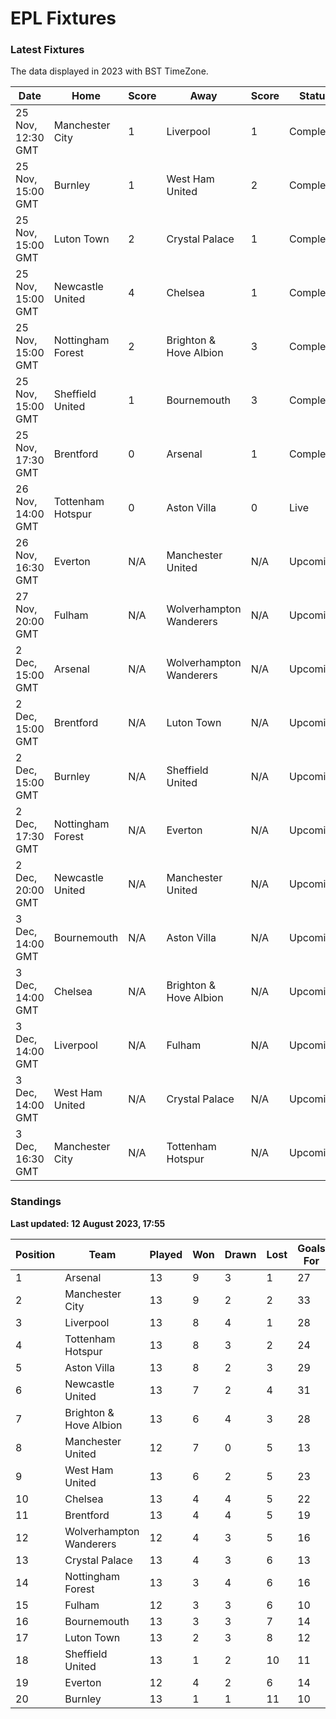 # EPL Fixtures

### Latest Fixtures

The data displayed in 2023 with BST TimeZone.

<!-- START_TABLE -->
| Date | Home | Score | Away | Score | Status |
|-------------|--------|--------------|--------|--------------|--------|
| 25 Nov, 12:30 GMT | Manchester City | 1 | Liverpool | 1 | Completed |
| 25 Nov, 15:00 GMT | Burnley | 1 | West Ham United | 2 | Completed |
| 25 Nov, 15:00 GMT | Luton Town | 2 | Crystal Palace | 1 | Completed |
| 25 Nov, 15:00 GMT | Newcastle United | 4 | Chelsea | 1 | Completed |
| 25 Nov, 15:00 GMT | Nottingham Forest | 2 | Brighton & Hove Albion | 3 | Completed |
| 25 Nov, 15:00 GMT | Sheffield United | 1 | Bournemouth | 3 | Completed |
| 25 Nov, 17:30 GMT | Brentford | 0 | Arsenal | 1 | Completed |
| 26 Nov, 14:00 GMT | Tottenham Hotspur | 0 | Aston Villa | 0 | Live |
| 26 Nov, 16:30 GMT | Everton | N/A | Manchester United | N/A | Upcoming |
| 27 Nov, 20:00 GMT | Fulham | N/A | Wolverhampton Wanderers | N/A | Upcoming |
| 2 Dec, 15:00 GMT | Arsenal | N/A | Wolverhampton Wanderers | N/A | Upcoming |
| 2 Dec, 15:00 GMT | Brentford | N/A | Luton Town | N/A | Upcoming |
| 2 Dec, 15:00 GMT | Burnley | N/A | Sheffield United | N/A | Upcoming |
| 2 Dec, 17:30 GMT | Nottingham Forest | N/A | Everton | N/A | Upcoming |
| 2 Dec, 20:00 GMT | Newcastle United | N/A | Manchester United | N/A | Upcoming |
| 3 Dec, 14:00 GMT | Bournemouth | N/A | Aston Villa | N/A | Upcoming |
| 3 Dec, 14:00 GMT | Chelsea | N/A | Brighton & Hove Albion | N/A | Upcoming |
| 3 Dec, 14:00 GMT | Liverpool | N/A | Fulham | N/A | Upcoming |
| 3 Dec, 14:00 GMT | West Ham United | N/A | Crystal Palace | N/A | Upcoming |
| 3 Dec, 16:30 GMT | Manchester City | N/A | Tottenham Hotspur | N/A | Upcoming |
<!-- END_TABLE -->

### Standings

**Last updated: 12 August 2023, 17:55**

<!-- START_STANDINGS -->
| Position | Team | Played | Won | Drawn | Lost | Goals For | Goals Against | Goal Difference | Points |
|----------|------|--------|-----|-------|------|-----------|---------------|-----------------|--------|
| 1 | Arsenal | 13 | 9 | 3 | 1 | 27 | 10 | 17 | 30 |
| 2 | Manchester City | 13 | 9 | 2 | 2 | 33 | 13 | 20 | 29 |
| 3 | Liverpool | 13 | 8 | 4 | 1 | 28 | 11 | 17 | 28 |
| 4 | Tottenham Hotspur | 13 | 8 | 3 | 2 | 24 | 15 | 9 | 27 |
| 5 | Aston Villa | 13 | 8 | 2 | 3 | 29 | 17 | 12 | 26 |
| 6 | Newcastle United | 13 | 7 | 2 | 4 | 31 | 14 | 17 | 23 |
| 7 | Brighton & Hove Albion | 13 | 6 | 4 | 3 | 28 | 23 | 5 | 22 |
| 8 | Manchester United | 12 | 7 | 0 | 5 | 13 | 16 | -3 | 21 |
| 9 | West Ham United | 13 | 6 | 2 | 5 | 23 | 23 | 0 | 20 |
| 10 | Chelsea | 13 | 4 | 4 | 5 | 22 | 20 | 2 | 16 |
| 11 | Brentford | 13 | 4 | 4 | 5 | 19 | 18 | 1 | 16 |
| 12 | Wolverhampton Wanderers | 12 | 4 | 3 | 5 | 16 | 20 | -4 | 15 |
| 13 | Crystal Palace | 13 | 4 | 3 | 6 | 13 | 18 | -5 | 15 |
| 14 | Nottingham Forest | 13 | 3 | 4 | 6 | 16 | 21 | -5 | 13 |
| 15 | Fulham | 12 | 3 | 3 | 6 | 10 | 20 | -10 | 12 |
| 16 | Bournemouth | 13 | 3 | 3 | 7 | 14 | 28 | -14 | 12 |
| 17 | Luton Town | 13 | 2 | 3 | 8 | 12 | 23 | -11 | 9 |
| 18 | Sheffield United | 13 | 1 | 2 | 10 | 11 | 34 | -23 | 5 |
| 19 | Everton | 12 | 4 | 2 | 6 | 14 | 17 | -3 | 4 |
| 20 | Burnley | 13 | 1 | 1 | 11 | 10 | 32 | -22 | 4 |
<!-- END_STANDINGS -->
